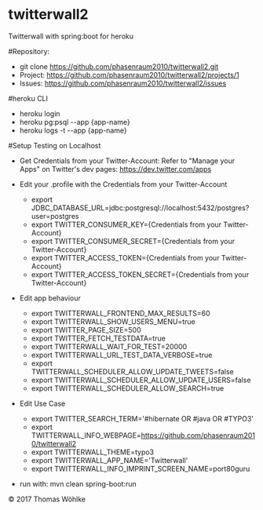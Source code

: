 # twitterwall2
Twitterwall with spring:boot for heroku

#Repository:
- git clone https://github.com/phasenraum2010/twitterwall2.git
- Project: https://github.com/phasenraum2010/twitterwall2/projects/1
- Issues: https://github.com/phasenraum2010/twitterwall2/issues

#heroku CLI
- heroku login
- heroku pg:psql --app {app-name}
- heroku logs -t --app {app-name}

#Setup Testing on Localhost
- Get Credentials from your Twitter-Account: Refer to "Manage your Apps" on Twitter's dev pages: https://dev.twitter.com/apps
- Edit your .profile with the Credentials from your Twitter-Account
  - export JDBC_DATABASE_URL=jdbc:postgresql://localhost:5432/postgres?user=postgres
  - export TWITTER_CONSUMER_KEY={Credentials from your Twitter-Account}
  - export TWITTER_CONSUMER_SECRET={Credentials from your Twitter-Account}
  - export TWITTER_ACCESS_TOKEN={Credentials from your Twitter-Account}
  - export TWITTER_ACCESS_TOKEN_SECRET={Credentials from your Twitter-Account}
- Edit app behaviour
  - export TWITTERWALL_FRONTEND_MAX_RESULTS=60
  - export TWITTERWALL_SHOW_USERS_MENU=true
  - export TWITTER_PAGE_SIZE=500
  - export TWITTER_FETCH_TESTDATA=true
  - export TWITTERWALL_WAIT_FOR_TEST=20000
  - export TWITTERWALL_URL_TEST_DATA_VERBOSE=true
  - export TWITTERWALL_SCHEDULER_ALLOW_UPDATE_TWEETS=false
  - export TWITTERWALL_SCHEDULER_ALLOW_UPDATE_USERS=false
  - export TWITTERWALL_SCHEDULER_ALLOW_SEARCH=true
- Edit Use Case  
  - export TWITTER_SEARCH_TERM='#hibernate OR #java OR #TYPO3'
  - export TWITTERWALL_INFO_WEBPAGE=https://github.com/phasenraum2010/twitterwall2
  - export TWITTERWALL_THEME=typo3
  - export TWITTERWALL_APP_NAME='Twitterwall'
  - export TWITTERWALL_INFO_IMPRINT_SCREEN_NAME=port80guru
    
- run with: mvn clean spring-boot:run


&copy; 2017 Thomas Wöhlke


